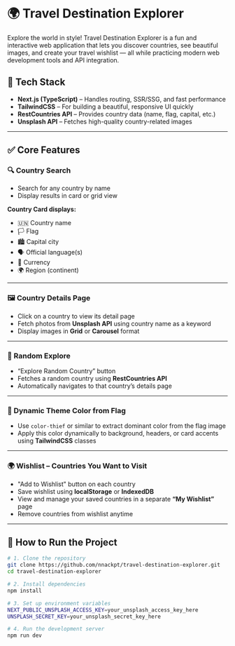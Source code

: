 # 🌍 Travel Destination Explorer

Explore the world in style! Travel Destination Explorer is a fun and interactive web application that lets you discover countries, see beautiful images, and create your travel wishlist — all while practicing modern web development tools and API integration.

## 🔧 Tech Stack

- **Next.js (TypeScript)** – Handles routing, SSR/SSG, and fast performance
- **TailwindCSS** – For building a beautiful, responsive UI quickly
- **RestCountries API** – Provides country data (name, flag, capital, etc.)
- **Unsplash API** – Fetches high-quality country-related images

---

## ✅ Core Features

### 🔍 Country Search

- Search for any country by name
- Display results in card or grid view

**Country Card displays:**

- 🇺🇳 Country name
- 🏳️ Flag
- 🏙 Capital city
- 🗣 Official language(s)
- 💱 Currency
- 🌍 Region (continent)

---

### 🖼️ Country Details Page

- Click on a country to view its detail page
- Fetch photos from **Unsplash API** using country name as a keyword
- Display images in **Grid** or **Carousel** format

---

### 🎲 Random Explore

- “Explore Random Country” button
- Fetches a random country using **RestCountries API**
- Automatically navigates to that country’s details page

---

### 🎨 Dynamic Theme Color from Flag

- Use `color-thief` or similar to extract dominant color from the flag image
- Apply this color dynamically to background, headers, or card accents using **TailwindCSS** classes

---

### 🌍 Wishlist – Countries You Want to Visit

- "Add to Wishlist" button on each country
- Save wishlist using **localStorage** or **IndexedDB**
- View and manage your saved countries in a separate **“My Wishlist”** page
- Remove countries from wishlist anytime

---

## 🚀 How to Run the Project

```bash
# 1. Clone the repository
git clone https://github.com/nnackpt/travel-destination-explorer.git
cd travel-destination-explorer

# 2. Install dependencies
npm install

# 3. Set up environment variables
NEXT_PUBLIC_UNSPLASH_ACCESS_KEY=your_unsplash_access_key_here
UNSPLASH_SECRET_KEY=your_unsplash_secret_key_here

# 4. Run the development server
npm run dev
```
